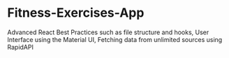 # Fitness-Exercises-App
Advanced React Best Practices such as file structure and hooks, User Interface using the Material UI, Fetching data from unlimited sources using RapidAPI
